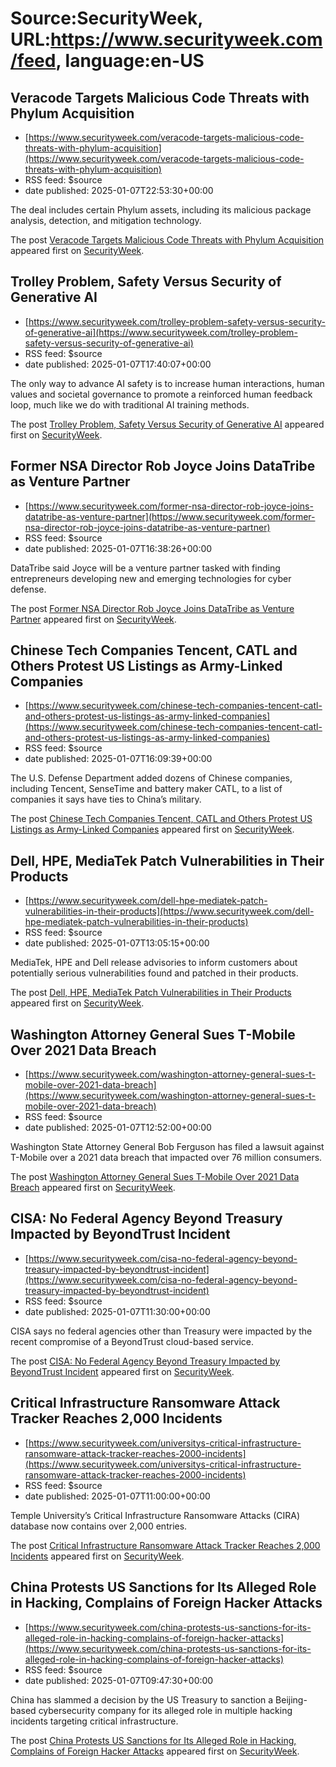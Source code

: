 # Source:SecurityWeek, URL:https://www.securityweek.com/feed, language:en-US

## Veracode Targets Malicious Code Threats with Phylum Acquisition
 - [https://www.securityweek.com/veracode-targets-malicious-code-threats-with-phylum-acquisition](https://www.securityweek.com/veracode-targets-malicious-code-threats-with-phylum-acquisition)
 - RSS feed: $source
 - date published: 2025-01-07T22:53:30+00:00

<p>The deal includes certain Phylum assets, including its malicious package analysis, detection, and mitigation technology. </p>
<p>The post <a href="https://www.securityweek.com/veracode-targets-malicious-code-threats-with-phylum-acquisition/">Veracode Targets Malicious Code Threats with Phylum Acquisition</a> appeared first on <a href="https://www.securityweek.com">SecurityWeek</a>.</p>

## Trolley Problem, Safety Versus Security of Generative AI
 - [https://www.securityweek.com/trolley-problem-safety-versus-security-of-generative-ai](https://www.securityweek.com/trolley-problem-safety-versus-security-of-generative-ai)
 - RSS feed: $source
 - date published: 2025-01-07T17:40:07+00:00

<p>The only way to advance AI safety is to increase human interactions, human values and societal governance to promote a reinforced human feedback loop, much like we do with traditional AI training methods.</p>
<p>The post <a href="https://www.securityweek.com/trolley-problem-safety-versus-security-of-generative-ai/">Trolley Problem, Safety Versus Security of Generative AI</a> appeared first on <a href="https://www.securityweek.com">SecurityWeek</a>.</p>

## Former NSA Director Rob Joyce Joins DataTribe as Venture Partner
 - [https://www.securityweek.com/former-nsa-director-rob-joyce-joins-datatribe-as-venture-partner](https://www.securityweek.com/former-nsa-director-rob-joyce-joins-datatribe-as-venture-partner)
 - RSS feed: $source
 - date published: 2025-01-07T16:38:26+00:00

<p>DataTribe said Joyce will be a venture partner tasked with finding entrepreneurs developing new and emerging technologies for cyber defense.</p>
<p>The post <a href="https://www.securityweek.com/former-nsa-director-rob-joyce-joins-datatribe-as-venture-partner/">Former NSA Director Rob Joyce Joins DataTribe as Venture Partner</a> appeared first on <a href="https://www.securityweek.com">SecurityWeek</a>.</p>

## Chinese Tech Companies Tencent, CATL and Others Protest US Listings as Army-Linked Companies
 - [https://www.securityweek.com/chinese-tech-companies-tencent-catl-and-others-protest-us-listings-as-army-linked-companies](https://www.securityweek.com/chinese-tech-companies-tencent-catl-and-others-protest-us-listings-as-army-linked-companies)
 - RSS feed: $source
 - date published: 2025-01-07T16:09:39+00:00

<p>The U.S. Defense Department added dozens of Chinese companies, including Tencent, SenseTime and battery maker CATL, to a list of companies it says have ties to China’s military.</p>
<p>The post <a href="https://www.securityweek.com/chinese-tech-companies-tencent-catl-and-others-protest-us-listings-as-army-linked-companies/">Chinese Tech Companies Tencent, CATL and Others Protest US Listings as Army-Linked Companies</a> appeared first on <a href="https://www.securityweek.com">SecurityWeek</a>.</p>

## Dell, HPE, MediaTek Patch Vulnerabilities in Their Products
 - [https://www.securityweek.com/dell-hpe-mediatek-patch-vulnerabilities-in-their-products](https://www.securityweek.com/dell-hpe-mediatek-patch-vulnerabilities-in-their-products)
 - RSS feed: $source
 - date published: 2025-01-07T13:05:15+00:00

<p>MediaTek, HPE and Dell release advisories to inform customers about potentially serious vulnerabilities found and patched in their products.</p>
<p>The post <a href="https://www.securityweek.com/dell-hpe-mediatek-patch-vulnerabilities-in-their-products/">Dell, HPE, MediaTek Patch Vulnerabilities in Their Products</a> appeared first on <a href="https://www.securityweek.com">SecurityWeek</a>.</p>

## Washington Attorney General Sues T-Mobile Over 2021 Data Breach
 - [https://www.securityweek.com/washington-attorney-general-sues-t-mobile-over-2021-data-breach](https://www.securityweek.com/washington-attorney-general-sues-t-mobile-over-2021-data-breach)
 - RSS feed: $source
 - date published: 2025-01-07T12:52:00+00:00

<p>Washington State Attorney General Bob Ferguson has filed a lawsuit against T-Mobile over a 2021 data breach that impacted over 76 million consumers.</p>
<p>The post <a href="https://www.securityweek.com/washington-attorney-general-sues-t-mobile-over-2021-data-breach/">Washington Attorney General Sues T-Mobile Over 2021 Data Breach</a> appeared first on <a href="https://www.securityweek.com">SecurityWeek</a>.</p>

## CISA: No Federal Agency Beyond Treasury Impacted by BeyondTrust Incident
 - [https://www.securityweek.com/cisa-no-federal-agency-beyond-treasury-impacted-by-beyondtrust-incident](https://www.securityweek.com/cisa-no-federal-agency-beyond-treasury-impacted-by-beyondtrust-incident)
 - RSS feed: $source
 - date published: 2025-01-07T11:30:00+00:00

<p>CISA says no federal agencies other than Treasury were impacted by the recent compromise of a BeyondTrust cloud-based service.</p>
<p>The post <a href="https://www.securityweek.com/cisa-no-federal-agency-beyond-treasury-impacted-by-beyondtrust-incident/">CISA: No Federal Agency Beyond Treasury Impacted by BeyondTrust Incident</a> appeared first on <a href="https://www.securityweek.com">SecurityWeek</a>.</p>

## Critical Infrastructure Ransomware Attack Tracker Reaches 2,000 Incidents
 - [https://www.securityweek.com/universitys-critical-infrastructure-ransomware-attack-tracker-reaches-2000-incidents](https://www.securityweek.com/universitys-critical-infrastructure-ransomware-attack-tracker-reaches-2000-incidents)
 - RSS feed: $source
 - date published: 2025-01-07T11:00:00+00:00

<p>Temple University’s Critical Infrastructure Ransomware Attacks (CIRA) database now contains over 2,000 entries.</p>
<p>The post <a href="https://www.securityweek.com/universitys-critical-infrastructure-ransomware-attack-tracker-reaches-2000-incidents/">Critical Infrastructure Ransomware Attack Tracker Reaches 2,000 Incidents</a> appeared first on <a href="https://www.securityweek.com">SecurityWeek</a>.</p>

## China Protests US Sanctions for Its Alleged Role in Hacking, Complains of Foreign Hacker Attacks
 - [https://www.securityweek.com/china-protests-us-sanctions-for-its-alleged-role-in-hacking-complains-of-foreign-hacker-attacks](https://www.securityweek.com/china-protests-us-sanctions-for-its-alleged-role-in-hacking-complains-of-foreign-hacker-attacks)
 - RSS feed: $source
 - date published: 2025-01-07T09:47:30+00:00

<p>China has slammed a decision by the US Treasury to sanction a Beijing-based cybersecurity company for its alleged role in multiple hacking incidents targeting critical infrastructure.</p>
<p>The post <a href="https://www.securityweek.com/china-protests-us-sanctions-for-its-alleged-role-in-hacking-complains-of-foreign-hacker-attacks/">China Protests US Sanctions for Its Alleged Role in Hacking, Complains of Foreign Hacker Attacks</a> appeared first on <a href="https://www.securityweek.com">SecurityWeek</a>.</p>

